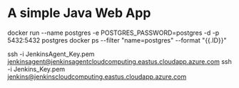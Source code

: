 # A simple Java Web App
docker run \-\-name postgres -e POSTGRES_PASSWORD=postgres -d -p 5432:5432 postgres
docker ps \-\-filter "name=postgres" \-\-format "{{.ID}}"

ssh -i JenkinsAgent_Key.pem jenkinsagent@jenkinsagentcloudcomputing.eastus.cloudapp.azure.com
ssh -i Jenkins_Key.pem jenkins@jenkinscloudcomputing.eastus.cloudapp.azure.com